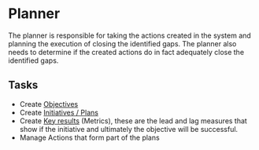 # Planner 
The planner is responsible for taking the actions created in the system and planning the execution of closing the identified gaps. The planner also needs to determine if the created actions do in fact adequately close the identified gaps.

## Tasks
- Create [Objectives](../jobs/objective.html)
- Create [Initiatives / Plans](../jobs/plan.html)
- Create [Key results](../jobs/key-results.html) (Metrics), these are the lead and lag measures that show if the initiative and ultimately the objective will be successful.
- Manage Actions that form part of the plans